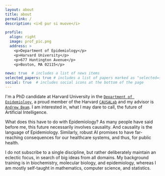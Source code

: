 ```yaml
---
layout: about
title: about
permalink: /
description: <i>E pur si muove</i> 

profile:
  align: right
  image: prof_pic.png
  address: >
    <p>Department of Epidemiology</p>
    <p>Harvard University</p>
    <p>677 Huntington Avenue</p>
    <p>Boston, MA 02115</p>

news: true  # includes a list of news items
selected_papers: true # includes a list of papers marked as "selected={true}"
social: true  # includes social icons at the bottom of the page
---
```


I'm a PhD candidate at Harvard University in the <a href="https://www.hsph.harvard.edu/epidemiology/">`Department of Epidemiology`</a>, a proud member of the Harvard <a href="https://causalab.sph.harvard.edu/">`CAUSALab`</a> and my advisor is <a href="http://beamlab.org/">`Andrew Beam`</a>. I am interested in, what I may dare to call, the future of Artificial Intelligence. 

What does this have to do with Epidemiology? As many people have said before me, this future necessarily involves causality. And causality is the language of Epidemiology. Similarly, robust AI promises to have far-reaching consequences for our healthcare systems, and thus, for public health.

I do not subscribe to a single discipline, but rather deliberately maintain an eclectic focus, in search of big ideas from all domains. My background training is in biochemistry, molecular biology, and epidemiology, whereas I am mostly self-taught in mathematics, computer science, and statistics.  